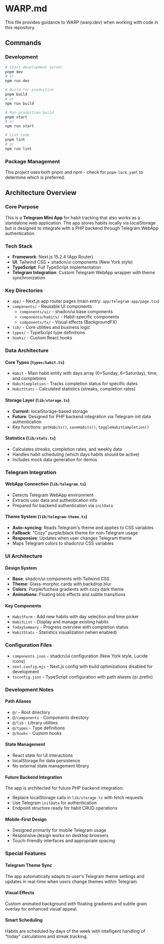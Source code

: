 # WARP.md

This file provides guidance to WARP (warp.dev) when working with code in this repository.

## Commands

### Development
```bash
# Start development server
pnpm dev
# or
npm run dev

# Build for production
pnpm build
# or 
npm run build

# Run production build
pnpm start
# or
npm run start

# Lint code
pnpm lint
# or
npm run lint
```

### Package Management
This project uses both pnpm and npm - check for `pnpm-lock.yaml` to determine which is preferred.

## Architecture Overview

### Core Purpose
This is a **Telegram Mini App** for habit tracking that also works as a standalone web application. The app stores habits locally via localStorage but is designed to integrate with a PHP backend through Telegram WebApp authentication.

### Tech Stack
- **Framework**: Next.js 15.2.4 (App Router)
- **UI**: Tailwind CSS + shadcn/ui components (New York style)
- **TypeScript**: Full TypeScript implementation
- **Telegram Integration**: Custom Telegram WebApp wrapper with theme synchronization

### Key Directories
- `app/` - Next.js app router pages (main entry: `app/telegram-app/page.tsx`)
- `components/` - Reusable UI components
  - `components/ui/` - shadcn/ui base components
  - `components/habits/` - Habit-specific components
  - `components/fx/` - Visual effects (BackgroundFX)
- `lib/` - Core utilities and business logic
- `types/` - TypeScript type definitions
- `hooks/` - Custom React hooks

### Data Architecture

#### Core Types (`types/habit.ts`)
- `Habit` - Main habit entity with days array (0=Sunday, 6=Saturday), time, and completions
- `HabitCompletion` - Tracks completion status for specific dates
- `HabitStats` - Calculated statistics (streaks, completion rates)

#### Storage Layer (`lib/storage.ts`)
- **Current**: localStorage-based storage
- **Future**: Designed for PHP backend integration via Telegram init data authentication
- Key functions: `getHabits()`, `saveHabits()`, `toggleHabitCompletion()`

#### Statistics (`lib/stats.ts`)
- Calculates streaks, completion rates, and weekly data
- Handles habit scheduling (which days habits should be active)
- Includes mock data generation for demos

### Telegram Integration

#### WebApp Connection (`lib/telegram.ts`)
- Detects Telegram WebApp environment
- Extracts user data and authentication info
- Prepared for backend authentication via `initData`

#### Theme System (`lib/telegram-theme.ts`)
- **Auto-syncing**: Reads Telegram's theme and applies to CSS variables
- **Fallback**: "Cozy" purple/black theme for non-Telegram usage
- **Responsive**: Updates when user changes Telegram theme
- Maps Telegram colors to shadcn/ui CSS variables

### UI Architecture

#### Design System
- **Base**: shadcn/ui components with Tailwind CSS
- **Theme**: Glass-morphic cards with backdrop blur
- **Colors**: Purple/fuchsia gradients with cozy dark theme
- **Animations**: Floating blob effects and subtle transitions

#### Key Components
- `HabitForm` - Add new habits with day selection and time picker
- `HabitList` - Display and manage existing habits
- `TodaySummary` - Progress overview with completion status
- `HabitStats` - Statistics visualization (when enabled)

### Configuration Files
- `components.json` - shadcn/ui configuration (New York style, Lucide icons)
- `next.config.mjs` - Next.js config with build optimizations disabled for development
- `tsconfig.json` - TypeScript configuration with path aliases (`@/` prefix)

### Development Notes

#### Path Aliases
- `@/` - Root directory
- `@/components` - Components directory
- `@/lib` - Library utilities
- `@/types` - Type definitions
- `@/hooks` - Custom hooks

#### State Management
- React state for UI interactions
- localStorage for data persistence
- No external state management library

#### Future Backend Integration
The app is architected for future PHP backend integration:
- Replace localStorage calls in `lib/storage.ts` with fetch requests
- Use Telegram `initData` for authentication
- Endpoint structure ready for habit CRUD operations

#### Mobile-First Design
- Designed primarily for mobile Telegram usage
- Responsive design works on desktop browsers
- Touch-friendly interfaces and appropriate spacing

### Special Features

#### Telegram Theme Sync
The app automatically adapts to user's Telegram theme settings and updates in real-time when users change themes within Telegram.

#### Visual Effects
Custom animated background with floating gradients and subtle grain overlay for enhanced visual appeal.

#### Smart Scheduling
Habits are scheduled by days of the week with intelligent handling of "today" calculations and streak tracking.
